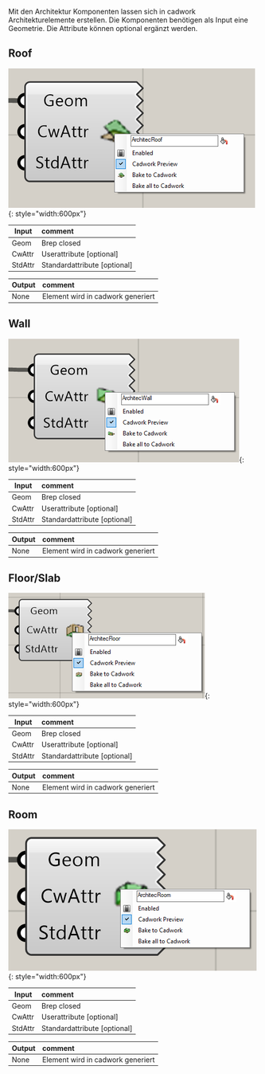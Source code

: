 Mit den Architektur Komponenten lassen sich in cadwork Architekturelemente erstellen. 
Die Komponenten benötigen als Input eine Geometrie. Die Attribute können optional ergänzt werden. 

## Roof

![Backup Text](../img/roof.png "Beam"){: style="width:600px"}

Input           | comment 
----------------|:---------
Geom | Brep closed
CwAttr | Userattribute [optional]
StdAttr | Standardattribute [optional]


Output           | comment 
-----------------|:---------
None | Element wird in cadwork generiert

## Wall

![Backup Text](../img/wall.png "Beam"){: style="width:600px"}

Input           | comment 
----------------|:---------
Geom | Brep closed
CwAttr | Userattribute [optional]
StdAttr | Standardattribute [optional]


Output           | comment 
-----------------|:---------
None | Element wird in cadwork generiert

## Floor/Slab

![Backup Text](../img/floor.png "Beam"){: style="width:600px"}

Input           | comment 
----------------|:---------
Geom | Brep closed
CwAttr | Userattribute [optional]
StdAttr | Standardattribute [optional]


Output           | comment 
-----------------|:---------
None | Element wird in cadwork generiert

## Room

![Backup Text](../img/room.png "Beam"){: style="width:600px"}

Input           | comment 
----------------|:---------
Geom | Brep closed
CwAttr | Userattribute [optional]
StdAttr | Standardattribute [optional]


Output           | comment 
-----------------|:---------
None | Element wird in cadwork generiert